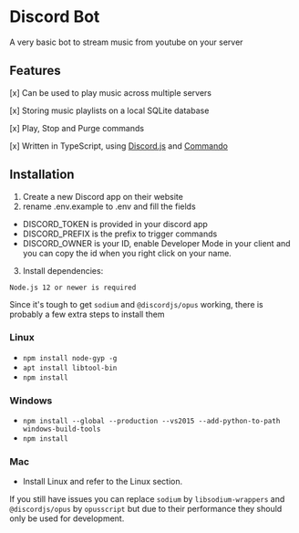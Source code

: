 # Discord Bot

A very basic bot to stream music from youtube on your server

## Features

[x] Can be used to play music across multiple servers

[x] Storing music playlists on a local SQLite database

[x] Play, Stop and Purge commands

[x] Written in TypeScript, using [Discord.js](https://discord.js.org/#/docs/main/stable/general/welcome) and [Commando](https://discord.js.org/#/docs/commando/master/general/welcome)


## Installation
1. Create a new Discord app on their website
2. rename .env.example to .env and fill the fields
- DISCORD_TOKEN is provided in your discord app 
- DISCORD_PREFIX is the prefix to trigger commands
- DISCORD_OWNER is your ID, enable Developer Mode in your client and you can copy the id when you right click on your name.

3. Install dependencies:

`Node.js 12 or newer is required`

Since it's tough to get `sodium` and `@discordjs/opus` working, there is probably a few extra steps to install them 

### Linux
- `npm install node-gyp -g`
- `apt install libtool-bin`
- `npm install`

### Windows
- `npm install --global --production --vs2015 --add-python-to-path windows-build-tools`
- `npm install`

### Mac
- Install Linux and refer to the Linux section.


If you still have issues you can replace `sodium` by `libsodium-wrappers` and `@discordjs/opus` by `opusscript` but due to their performance they should only be used for development.
